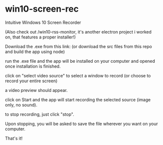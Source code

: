 # win10-screen-rec
Intuitive Windows 10 Screen Recorder

(Also check out /win10-rss-monitor, it's another electron project i worked on, that features a proper installer!)

Download the .exe from this link:
(or download the src files from this repo and build the app using node)

run the .exe file and the app will be installed on your computer and opened once installation is finished.

click on "select video source" to select a window to record (or choose to record your entire screen)

a video preview should appear.

click on Start and the app will start recording the selected source (image only, no sound).

to stop recording, just click "stop".

Upon stopping, you will be asked to save the file wherever you want on your computer.

That's it!
